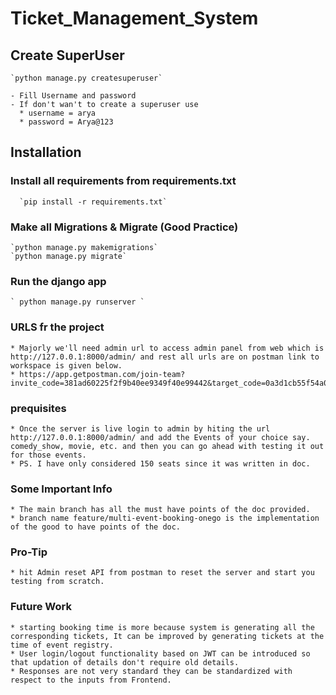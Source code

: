 # Ticket_Management_System

## Create SuperUser 
    `python manage.py createsuperuser` 
    
    - Fill Username and password  
    - If don't wan't to create a superuser use 
      * username = arya
      * password = Arya@123
    
## Installation 

 ### Install all requirements from requirements.txt 
      `pip install -r requirements.txt`
      
 ### Make all Migrations & Migrate (Good Practice) 
    `python manage.py makemigrations`
    `python manage.py migrate`
    
### Run the django app 
    ` python manage.py runserver ` 
    
### URLS fr the project
    * Majorly we'll need admin url to access admin panel from web which is http://127.0.0.1:8000/admin/ and rest all urls are on postman link to workspace is given below.
    * https://app.getpostman.com/join-team?invite_code=381ad60225f2f9b40ee9349f40e99442&target_code=0a3d1cb55f54a0e4e3b2bae9e022319e
    
### prequisites 
    * Once the server is live login to admin by hiting the url http://127.0.0.1:8000/admin/ and add the Events of your choice say. comedy_show, movie, etc. and then you can go ahead with testing it out for those events.
    * PS. I have only considered 150 seats since it was written in doc.
    
### Some Important Info 
    * The main branch has all the must have points of the doc provided. 
    * branch name feature/multi-event-booking-onego is the implementation of the good to have points of the doc.
### Pro-Tip 
    * hit Admin reset API from postman to reset the server and start you testing from scratch.
    
### Future Work 
    * starting booking time is more because system is generating all the corresponding tickets, It can be improved by generating tickets at the time of event registry.
    * User login/logout functionality based on JWT can be introduced so that updation of details don't require old details.
    * Responses are not very standard they can be standardized with respect to the inputs from Frontend.
    
    
  
